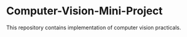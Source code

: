 # Computer-Vision-Mini-Project
This repository contains implementation of computer vision practicals.
